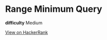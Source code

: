# Range Minimum Query

**difficulty** Medium

[View on HackerRank](https://www.hackerrank.com/challenges/range-minimum-query/problem)

